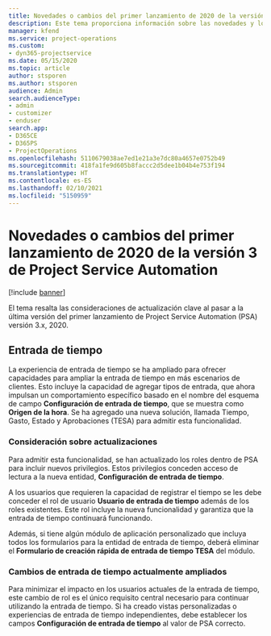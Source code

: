 ```yaml
---
title: Novedades o cambios del primer lanzamiento de 2020 de la versión 3.x de Project Service Automation
description: Este tema proporciona información sobre las novedades y los cambios en el primer lanzamiento de Project Service Automation versión 3, 2020.
manager: kfend
ms.service: project-operations
ms.custom:
- dyn365-projectservice
ms.date: 05/15/2020
ms.topic: article
author: stsporen
ms.author: stsporen
audience: Admin
search.audienceType:
- admin
- customizer
- enduser
search.app:
- D365CE
- D365PS
- ProjectOperations
ms.openlocfilehash: 5110679038ae7ed1e21a3e7dc80a4657e0752b49
ms.sourcegitcommit: 418fa1fe9d605b8faccc2d5dee1b04b4e753f194
ms.translationtype: HT
ms.contentlocale: es-ES
ms.lasthandoff: 02/10/2021
ms.locfileid: "5150959"
---
```

# <a name="whats-new-or-changed-in-project-service-automation-version-3-wave-1-2020"></a>Novedades o cambios del primer lanzamiento de 2020 de la versión 3 de Project Service Automation

[!include [banner](../includes/psa-now-project-operations.md)]

El tema resalta las consideraciones de actualización clave al pasar a la última versión del primer lanzamiento de Project Service Automation (PSA) versión 3.x, 2020.

## <a name="time-entry"></a>Entrada de tiempo
La experiencia de entrada de tiempo se ha ampliado para ofrecer capacidades para ampliar la entrada de tiempo en más escenarios de clientes. Esto incluye la capacidad de agregar tipos de entrada, que ahora impulsan un comportamiento específico basado en el nombre del esquema de campo **Configuración de entrada de tiempo**, que se muestra como **Origen de la hora**. Se ha agregado una nueva solución, llamada Tiempo, Gasto, Estado y Aprobaciones (TESA) para admitir esta funcionalidad.

### <a name="upgrade-consideration"></a>Consideración sobre actualizaciones
Para admitir esta funcionalidad, se han actualizado los roles dentro de PSA para incluir nuevos privilegios. Estos privilegios conceden acceso de lectura a la nueva entidad, **Configuración de entrada de tiempo**.

A los usuarios que requieren la capacidad de registrar el tiempo se les debe conceder el rol de usuario **Usuario de entrada de tiempo** además de los roles existentes. Este rol incluye la nueva funcionalidad y garantiza que la entrada de tiempo continuará funcionando.

Además, si tiene algún módulo de aplicación personalizado que incluya todos los formularios para la entidad de entrada de tiempo, deberá eliminar el **Formulario de creación rápida de entrada de tiempo TESA** del módulo.

### <a name="currently-extended-time-entry-changes"></a>Cambios de entrada de tiempo actualmente ampliados
Para minimizar el impacto en los usuarios actuales de la entrada de tiempo, este cambio de rol es el único requisito central necesario para continuar utilizando la entrada de tiempo. Si ha creado vistas personalizadas o experiencias de entrada de tiempo independientes, debe establecer los campos **Configuración de entrada de tiempo** al valor de PSA correcto.
